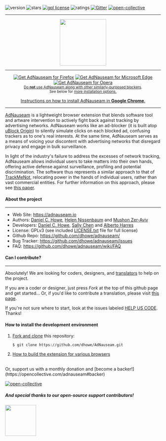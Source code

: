 <!-- [![Build Status](https://travis-ci.org/dhowe/AdNauseam.svg)](https://travis-ci.org/dhowe/AdNauseam) -->
![version](https://badgen.net/amo/v/adnauseam) ![stars](https://badgen.net/amo/stars/adnauseam) <a href="https://www.gnu.org/licenses/gpl-3.0.en.html"><img src="https://img.shields.io/badge/license-GPL-orange.svg" alt="gpl license"></a>  ![ratings](https://badgen.net/amo/rating/adnauseam) [![Gitter](https://badges.gitter.im/dhowe/AdNauseam.svg)](https://gitter.im/dhowe/AdNauseam?utm_source=badge&utm_medium=badge&utm_campaign=pr-badge) [![open-collective](https://opencollective.com/adnauseam/tiers/badge.svg)](https://opencollective.com/adnauseam#category-CONTRIBUTE)

***

<div align="center">
  <a href="https://adnauseam.io">
    <img src="https://rednoise.org/images/adnauseam.png" width="150px"/>
  </a>
</div>

***

<p align="center">
<a href="https://addons.mozilla.org/en-US/firefox/addon/adnauseam/"><img src="https://user-images.githubusercontent.com/585534/107280546-7b9b2a00-6a26-11eb-8f9f-f95932f4bfec.png" alt="Get AdNauseam for Firefox"></a>
<a href="https://microsoftedge.microsoft.com/addons/detail/adnauseam/mlojlfildnehdpnlmpkeiiglhhkofhpb"><img src="https://user-images.githubusercontent.com/585534/107280673-a5ece780-6a26-11eb-9cc7-9fa9f9f81180.png" alt="Get AdNauseam for Microsoft Edge"></a>
<a href="https://addons.opera.com/en/extensions/details/adnauseam-2/"><img src="https://user-images.githubusercontent.com/585534/107280692-ac7b5f00-6a26-11eb-85c7-088926504452.png" alt="Get AdNauseam for Opera"></a>
      <br><sub><a href="https://twitter.com/gorhill/status/1033706103782170625">Do <b>not</b> use AdNauseam along with other similarly-purposed blockers</a>.</sub>
      <br><sub>See below for <a href="#installation">more installation options.</a></sub>
</p>

<p align="center">
<a href="https://github.com/dhowe/AdNauseam/wiki/Install-AdNauseam-on-Chrome-Without-Google's-Permission">Instructions on how to install AdNauseam in <b>Google Chrome</b>.</a>
</p>

***

[AdNauseam](https://adnauseam.io) is a lightweight browser extension that blends software tool and artware intervention to actively fight back against tracking by advertising networks. AdNauseam works like an ad-blocker (it is built atop [uBlock Origin](https://github.com/gorhill/uBlock)) to silently simulate clicks on each blocked ad, confusing trackers as to one's real interests. At the same time, AdNauseam serves as a means of voicing your discontent with advertising networks that disregard privacy and engage in bulk surveillance.

In light of the industry's failure to address the excesses of network tracking, AdNauseam allows individual users to take matters into their own hands, offering active defense against surveillance, profiling and potential discrimination. The software thus represents a similar approach to that of <a href="https://cs.nyu.edu/trackmenot" target="_blank">TrackMeNot</a>, relocating power in the hands of individual users, rather than vast commercial entities. For further information on this approach, please see <a href="https://cs.nyu.edu/trackmenot/resources/trackmenot2009.pdf" target="_blank">this paper</a>.


#### About the project
--------

* Web Site:         https://adnauseam.io
* Authors:          [Daniel C. Howe](https://rednoise.org/daniel), [Helen Nissenbaum](https://www.nyu.edu/projects/nissenbaum/) and [Mushon Zer-Aviv](http://mushon.com)
* Developers:       [Daniel C. Howe](https://rednoise.org/daniel), [Sally Chen](https://github.com/cqx931) and [Alberto Harres](https://github.com/mneunomne)
* License:          GPLv3 (see included [LICENSE.txt](https://github.com/dhowe/AdNauseam/blob/master/LICENSE.txt) file for full license)
* Github Repo:      https://github.com/dhowe/adnauseam/
* Bug Tracker:      https://github.com/dhowe/adnauseam/issues
* FAQ:              https://github.com/dhowe/adnauseam/wiki/FAQ


#### Can I contribute?
--------
Absolutely! We are looking for coders, designers, and [translators](https://crowdin.com/project/adnauseam) to help on the project.

If you are a coder or designer, just press *Fork* at the top of this github page and get started... Or, if you'd like to contribute a translation, please visit [this page](https://crowdin.com/project/adnauseam).

If you're not sure where to start, look at the issues labeled [HELP US CODE](https://github.com/dhowe/AdNauseam/labels/HELP-US-CODE). Thanks!

#### How to install the development environment

1. [Fork and clone](https://help.github.com/articles/fork-a-repo) this repository:

    ```bash
    $ git clone https://github.com/dhowe/AdNauseam.git
    ```

2. [How to build the extension for various browsers](https://github.com/dhowe/AdNauseam/wiki/Building-AdNauseam-from-source-(for-developers))

<br>
Or, support us with a monthly donation and [become a backer!](https://opencollective.com/adnauseam#backer)
<br>

[![open-collective](https://opencollective.com/adnauseam/contributors.svg?width=890)](https://github.com/dhowe/adnauseam/graphs/contributors)

##### And special thanks to our open-source support contributors!

<img src="https://pagekite.net/static/skin/i/pagekite-logo.png" width="100"/>

<br>
